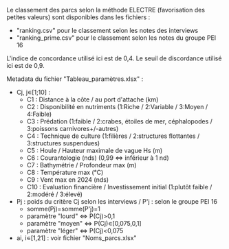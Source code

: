 Le classement des parcs selon la méthode ELECTRE (favorisation des petites valeurs) sont disponibles dans les fichiers : 
	
  - "ranking.csv" pour le classement selon les notes des interviews
  - "ranking_prime.csv" pour le classement selon les notes du groupe PEI 16

L'indice de concordance utilisé ici est de 0,4.
Le seuil de discordance utilisé ici est de 0,9.

Metadata du fichier "Tableau_paramètres.xlsx" :
  - Cj, j∊[1;10] :
    - C1 : Distance à la côte / au port d'attache (km)
    - C2 : Disponibilité en nutriments (1:Riche / 2:Variable / 3:Moyen / 4:Faible)
    - C3 : Prédation (1:faible / 2:crabes, étoiles de mer, céphalopodes / 3:poissons carnivores+/-autres)
    - C4 : Technique de culture (1:filières / 2:structures flottantes / 3:structures suspendues)
    - C5 : Houle / Hauteur maximale de vague Hs (m)
    - C6 : Courantologie (nds) (0,99 <=> inférieur à 1 nd)
    - C7 : Bathymétrie / Profondeur max (m)
    - C8 : Température max (°C)
    - C9 : Vent max en 2024 (nds)
    - C10 : Evaluation financière / Investissement initial (1:plutôt faible / 2:modéré / 3:élevé)
  - Pj : poids du critère Cj selon les interviews / P'j : selon le groupe PEI 16
    - somme(Pj)=somme(P'j)=1
    - paramètre "lourd" <=> P(Cj)>0,1
    - paramètre "moyen" <=> P(Cj)∊[0,075,0,1]
    - paramètre "léger" <=> P(Cj)<0,075
  - ai, i∊[1,21] : voir fichier "Noms_parcs.xlsx"
